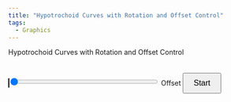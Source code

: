 ```yaml
---
title: "Hypotrochoid Curves with Rotation and Offset Control"
tags:
  - Graphics
---
```


Hypotrochoid Curves with Rotation and Offset Control

<style>
        canvas {
            border: 1px solid black;
            margin-bottom: 20px;
        }
        #offsetSlider {
            margin-top: 20px;
            width: 300px;
        }
        #startStopButton {
            margin-top: 20px;
            padding: 10px 20px;
            font-size: 16px;
            cursor: pointer;
        }
</style>
<canvas id="canvas" width="800" height="800"></canvas>
<input type="range" id="offsetSlider" min="1" max="239" value="1">
<label for="offsetSlider">Offset</label>
<button id="startStopButton">Start</button>
<script>
        const canvas = document.getElementById('canvas');
        const ctx = canvas.getContext('2d');
        const offsetSlider = document.getElementById('offsetSlider');
        const startStopButton = document.getElementById('startStopButton');
        
        const width = canvas.width;
        const height = canvas.height;
        let offset = parseInt(offsetSlider.value);
        let isAnimating = false;
        let rotationAngle = 0;
        let rotationStep = 5;
        let rotationDirection = 1;
        const maxRotation = 720;

        offsetSlider.addEventListener('input', function() {
            offset = parseInt(this.value);
        });

        // Utility function to calculate the greatest common divisor (GCD)
        Math.gcd = function(a, b) {
            return b ? Math.gcd(b, a % b) : Math.abs(a);
        };

        // Function to generate Hypotrochoid points
        function generateHypotrochoid(R, r, d, numPoints, angleOffset = 0) {
            const points = [];
            const step = (2 * Math.PI * r / Math.gcd(R, r)) / numPoints;
            const radiansOffset = (Math.PI / 180) * angleOffset;

            for (let t = 0; t <= 2 * Math.PI * r / Math.gcd(R, r); t += step) {
                const x = (R - r) * Math.cos(t + radiansOffset) + d * Math.cos(((R - r) / r) * (t + radiansOffset));
                const y = (R - r) * Math.sin(t + radiansOffset) - d * Math.sin(((R - r) / r) * (t + radiansOffset));
                points.push({ x: width / 2 + x, y: height / 2 - y });
            }

            return points;
        }

        const points1 = generateHypotrochoid(200, 40, 60, 240);

        function drawHypotrochoids() {
            const points2 = generateHypotrochoid(300, 60, 100, 240, rotationAngle);

            ctx.clearRect(0, 0, width, height);

            // Draw connections between points of both curves
            for (let i = 0; i < points1.length - 1; i++) {
                const adjustedIndex = (i + offset) % points1.length;
                ctx.beginPath();
                ctx.moveTo(points1[i].x, points1[i].y);
                ctx.lineTo(points2[i].x, points2[i].y);
                ctx.lineTo(points1[adjustedIndex].x, points1[adjustedIndex].y);
                ctx.strokeStyle = 'rgba(0, 0, 255, 0.5)';
                ctx.stroke();
            }

            // Draw the first Hypotrochoid curve
            ctx.beginPath();
            ctx.moveTo(points1[0].x, points1[0].y);
            for (let i = 1; i < points1.length; i++) {
                ctx.lineTo(points1[i].x, points1[i].y);
            }
            ctx.strokeStyle = 'red';
            ctx.stroke();

            // Draw the second Hypotrochoid curve
            ctx.beginPath();
            ctx.moveTo(points2[0].x, points2[0].y);
            for (let i = 1; i < points2.length; i++) {
                ctx.lineTo(points2[i].x, points2[i].y);
            }
            ctx.strokeStyle = 'green';
            ctx.stroke();
        }

        function animate() {
            if (isAnimating) {
                drawHypotrochoids();
                rotationAngle += rotationStep * rotationDirection;

                // Reverse rotation direction after reaching 720 degrees
                if (rotationAngle >= maxRotation || rotationAngle <= -maxRotation) {
                    rotationDirection *= -1;
                }

                requestAnimationFrame(animate);
            }
        }

        startStopButton.addEventListener('click', () => {
            isAnimating = !isAnimating;
            if (isAnimating) {
                startStopButton.textContent = 'Stop';
                animate();
            } else {
                startStopButton.textContent = 'Start';
            }
        });
</script>
